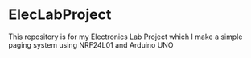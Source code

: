 # ElecLabProject
This repository is for my Electronics Lab Project which I make a simple paging system using NRF24L01 and Arduino UNO
